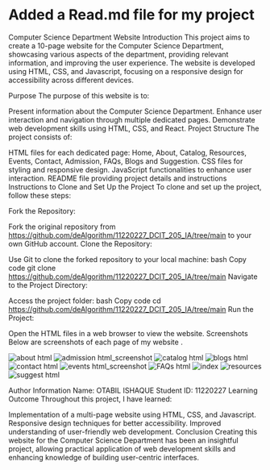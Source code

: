 # Added a Read.md file for my project
Computer Science Department Website
Introduction
This project aims to create a 10-page website for the Computer Science Department, showcasing various aspects of the department, providing relevant information, and improving the user experience. The website is developed using HTML, CSS, and Javascript, focusing on a responsive design for accessibility across different devices.

Purpose
The purpose of this website is to:

Present information about the Computer Science Department.
Enhance user interaction and navigation through multiple dedicated pages.
Demonstrate web development skills using HTML, CSS, and React.
Project Structure
The project consists of:

HTML files for each dedicated page: Home, About, Catalog, Resources, Events, Contact, Admission, FAQs, Blogs and Suggestion.
CSS files for styling and responsive design.
JavaScript functionalities to enhance user interaction.
README file providing project details and instructions
Instructions to Clone and Set Up the Project
To clone and set up the project, follow these steps:

Fork the Repository:

Fork the original repository from https://github.com/deAlgorithm/11220227_DCIT_205_IA/tree/main to your own GitHub account.
Clone the Repository:

Use Git to clone the forked repository to your local machine:
bash
Copy code
git clone https://github.com/deAlgorithm/11220227_DCIT_205_IA/tree/main
Navigate to the Project Directory:

Access the project folder:
bash
Copy code
cd https://github.com/deAlgorithm/11220227_DCIT_205_IA/tree/main
Run the Project:

Open the HTML files in a web browser to view the website.
Screenshots
Below are screenshots of each page of my website .


![about html](https://github.com/deAlgorithm/11220227_DCIT_205_IA/assets/131563995/920836af-b015-4c18-8e2a-442a109b6b45)
![admission html_screenshot](https://github.com/deAlgorithm/11220227_DCIT_205_IA/assets/131563995/98f32804-6ac4-40ce-9f1a-ddff2a9f247a)
![catalog html](https://github.com/deAlgorithm/11220227_DCIT_205_IA/assets/131563995/d16faba9-3ad0-4808-ba5c-d1ab8f2d0094)
![blogs html](https://github.com/deAlgorithm/11220227_DCIT_205_IA/assets/131563995/795ace1b-f682-4b19-8193-d3ca7e2b7165)
![contact html](https://github.com/deAlgorithm/11220227_DCIT_205_IA/assets/131563995/8104d817-2fc5-46e4-b969-914240cb7ab3)
![events html_screenshot](https://github.com/deAlgorithm/11220227_DCIT_205_IA/assets/131563995/939cadd1-492a-4640-9e48-f184844a345e)
![FAQs html](https://github.com/deAlgorithm/11220227_DCIT_205_IA/assets/131563995/8586d78e-f8b4-43a7-9415-b9ceaa829c7d)
![index](https://github.com/deAlgorithm/11220227_DCIT_205_IA/assets/131563995/7f76d04d-b61e-419c-8e3b-2de519af79ca)
![resources](https://github.com/deAlgorithm/11220227_DCIT_205_IA/assets/131563995/4b436842-eab9-4b3e-ab5a-1d72478718d6)
![suggest html](https://github.com/deAlgorithm/11220227_DCIT_205_IA/assets/131563995/96c6b715-6cf3-4990-a021-bb5cebc29419)

Author Information
Name: OTABIL ISHAQUE
Student ID: 11220227
Learning Outcome
Throughout this project, I have learned:

Implementation of a multi-page website using HTML, CSS, and Javascript.
Responsive design techniques for better accessibility.
Improved understanding of user-friendly web development.
Conclusion
Creating this website for the Computer Science Department has been an insightful project, allowing practical application of web development skills and enhancing knowledge of building user-centric interfaces.
